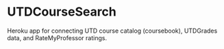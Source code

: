# UTDCourseSearch
Heroku app for connecting UTD course catalog (coursebook), UTDGrades data, and RateMyProfessor ratings.
